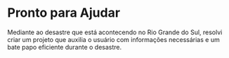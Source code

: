 # Pronto para Ajudar
 Mediante ao desastre que está acontecendo no Rio Grande do Sul, resolvi criar um projeto que auxilia o usuário com informações necessárias e um bate papo eficiente durante o desastre.
